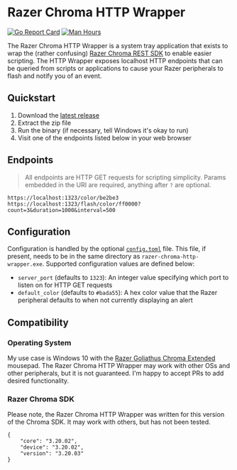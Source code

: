 # Razer Chroma HTTP Wrapper

[![Go Report Card](https://goreportcard.com/badge/github.com/jessemillar/razer-chroma-http-wrapper)](https://goreportcard.com/report/github.com/jessemillar/razer-chroma-http-wrapper) [![Man Hours](https://img.shields.io/endpoint?url=https%3A%2F%2Fmh.jessemillar.com%2Fhours%3Frepo%3Dhttps%3A%2F%2Fgithub.com%2Fjessemillar%2Frazer-chroma-http-wrapper.git)](https://jessemillar.com/r/man-hours)

The Razer Chroma HTTP Wrapper is a system tray application that exists to wrap the (rather confusing) [Razer Chroma REST SDK](https://assets.razerzone.com/dev_portal/REST/html/index.html) to enable easier scripting. The HTTP Wrapper exposes localhost HTTP endpoints that can be queried from scripts or applications to cause your Razer peripherals to flash and notify you of an event.

## Quickstart

1. Download the [latest release](https://github.com/jessemillar/razer-chroma-http-wrapper/releases/latest)
1. Extract the zip file
1. Run the binary (if necessary, tell Windows it's okay to run)
1. Visit one of the endpoints listed below in your web browser

## Endpoints

> All endpoints are HTTP GET requests for scripting simplicity. Params embedded in the URI are required, anything after `?` are optional.

```
https://localhost:1323/color/be2be3
https://localhost:1323/flash/color/ff0000?count=3&duration=1000&interval=500
```

## Configuration

Configuration is handled by the optional [`config.toml`](./config.toml) file. This file, if present, needs to be in the same directory as `razer-chroma-http-wrapper.exe`. Supported configuration values are defined below:

- `server_port` (defaults to `1323`): An integer value specifying which port to listen on for HTTP GET requests
- `default_color` (defaults to `#bada55`): A hex color value that the Razer peripheral defaults to when not currently displaying an alert

## Compatibility

### Operating System

My use case is Windows 10 with the [Razer Goliathus Chroma Extended](https://www.razer.com/gaming-mouse-mats/Razer-Goliathus-Chroma/RZ02-02500300-R3M1) mousepad. The Razer Chroma HTTP Wrapper may work with other OSs and other peripherals, but it is not guaranteed. I'm happy to accept PRs to add desired functionality.

### Razer Chroma SDK

Please note, the Razer Chroma HTTP Wrapper was written for this version of the Chroma SDK. It may work with others, but has not been tested.

```
{
    "core": "3.20.02",
    "device": "3.20.02",
    "version": "3.20.03"
}
```

